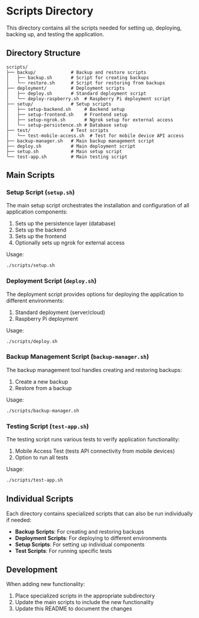 # Scripts Directory

This directory contains all the scripts needed for setting up, deploying, backing up, and testing the application.

## Directory Structure

```
scripts/
├── backup/             # Backup and restore scripts
│   ├── backup.sh       # Script for creating backups
│   └── restore.sh      # Script for restoring from backups
├── deployment/         # Deployment scripts
│   ├── deploy.sh       # Standard deployment script
│   └── deploy-raspberry.sh  # Raspberry Pi deployment script
├── setup/              # Setup scripts
│   ├── setup-backend.sh     # Backend setup
│   ├── setup-frontend.sh    # Frontend setup
│   ├── setup-ngrok.sh       # Ngrok setup for external access
│   └── setup-persistence.sh # Database setup
├── test/               # Test scripts
│   └── test-mobile-access.sh  # Test for mobile device API access
├── backup-manager.sh   # Main backup management script
├── deploy.sh           # Main deployment script
├── setup.sh            # Main setup script
└── test-app.sh         # Main testing script
```

## Main Scripts

### Setup Script (`setup.sh`)

The main setup script orchestrates the installation and configuration of all application components:

1. Sets up the persistence layer (database)
2. Sets up the backend
3. Sets up the frontend
4. Optionally sets up ngrok for external access

Usage:
```bash
./scripts/setup.sh
```

### Deployment Script (`deploy.sh`)

The deployment script provides options for deploying the application to different environments:

1. Standard deployment (server/cloud)
2. Raspberry Pi deployment

Usage:
```bash
./scripts/deploy.sh
```

### Backup Management Script (`backup-manager.sh`)

The backup management tool handles creating and restoring backups:

1. Create a new backup
2. Restore from a backup

Usage:
```bash
./scripts/backup-manager.sh
```

### Testing Script (`test-app.sh`)

The testing script runs various tests to verify application functionality:

1. Mobile Access Test (tests API connectivity from mobile devices)
2. Option to run all tests

Usage:
```bash
./scripts/test-app.sh
```

## Individual Scripts

Each directory contains specialized scripts that can also be run individually if needed:

- **Backup Scripts**: For creating and restoring backups
- **Deployment Scripts**: For deploying to different environments
- **Setup Scripts**: For setting up individual components
- **Test Scripts**: For running specific tests

## Development

When adding new functionality:

1. Place specialized scripts in the appropriate subdirectory
2. Update the main scripts to include the new functionality
3. Update this README to document the changes 